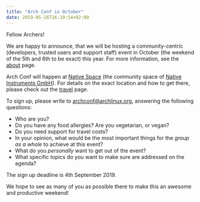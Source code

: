 ```yaml
---
title: "Arch Conf in October"
date: 2019-05-26T16:19:54+02:00
---
```


Fellow Archers!

We are happy to announce, that we will be hosting a community-centric
(developers, trusted users and support staff) event in October (the weekend of
the 5th and 6th to be exact) this year. For more information, see the
[about](../../pages/about) page.

Arch Conf will happen at [Native
Space](https://www.openstreetmap.org/node/5650394474) (the community space of
[Native Instruments GmbH](https://www.native-instruments.com/en/)). For details
on the exact location and how to get there, please check out the
[travel](../../pages/travel) page.

To sign up, please write to
[archconf@archlinux.org](mailto:archonf@archlinux.org), answering the following
questions:

* Who are you?
* Do you have any food allergies? Are you vegetarian, or vegan?
* Do you need support for travel costs?
* In your opinion, what would be the most important things for the *group as a
  whole* to achieve at this event?
* What do you *personally* want to get out of the event?
* What specific topics do you want to make sure are addressed on the agenda?

The sign up deadline is 4th September 2019.

We hope to see as many of you as possible there to make this an awesome and
productive weekend!

